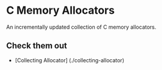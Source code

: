 # C Memory Allocators

An incrementally updated collection of C memory allocators.

## Check them out

- [Collecting Allocator] (./collecting-allocator)

